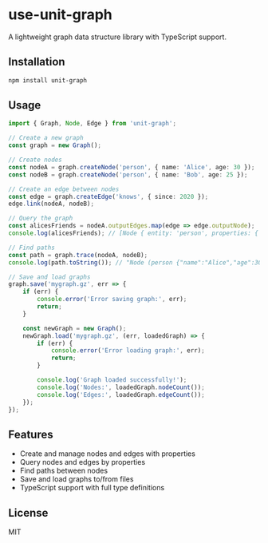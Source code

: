 # use-unit-graph

A lightweight graph data structure library with TypeScript support.

## Installation

```bash
npm install unit-graph
```

## Usage

```typescript
import { Graph, Node, Edge } from 'unit-graph';

// Create a new graph
const graph = new Graph();

// Create nodes
const nodeA = graph.createNode('person', { name: 'Alice', age: 30 });
const nodeB = graph.createNode('person', { name: 'Bob', age: 25 });

// Create an edge between nodes
const edge = graph.createEdge('knows', { since: 2020 });
edge.link(nodeA, nodeB);

// Query the graph
const alicesFriends = nodeA.outputEdges.map(edge => edge.outputNode);
console.log(alicesFriends); // [Node { entity: 'person', properties: { name: 'Bob', age: 25 } }]

// Find paths
const path = graph.trace(nodeA, nodeB);
console.log(path.toString()); // "Node (person {"name":"Alice","age":30}) >> Edge (knows {"since":2020}) >> Node (person {"name":"Bob","age":25})"

// Save and load graphs
graph.save('mygraph.gz', err => {
	if (err) {
		console.error('Error saving graph:', err);
		return;
	}

	const newGraph = new Graph();
	newGraph.load('mygraph.gz', (err, loadedGraph) => {
		if (err) {
			console.error('Error loading graph:', err);
			return;
		}

		console.log('Graph loaded successfully!');
		console.log('Nodes:', loadedGraph.nodeCount());
		console.log('Edges:', loadedGraph.edgeCount());
	});
});
```

## Features

- Create and manage nodes and edges with properties
- Query nodes and edges by properties
- Find paths between nodes
- Save and load graphs to/from files
- TypeScript support with full type definitions

## License

MIT

